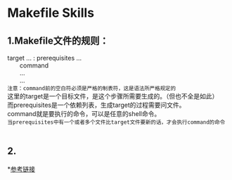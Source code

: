 # Makefile Skills

## 1.Makefile文件的规则：
target ... : prerequisites ... </br>
&emsp;&emsp;command </br>
&emsp;&emsp;... </br>
&emsp;&emsp;... </br>
`注意：command前的空白符必须是严格的制表符，这是语法所严格规定的` </br>
这里的target是一个目标文件，是这个步骤所需要生成的。（但也不全是如此）  
而prerequisites是一个依赖列表，生成target的过程需要问文件。  
command就是要执行的命令，可以是任意的shell命令。  
`当prerequisites中有一个或者多个文件比target文件要新的话，才会执行command的命令`  
</br>


## 2.










*[参考链接](https://seisman.github.io/how-to-write-makefile/introduction.html#id1 "Makefile介绍")  
